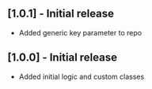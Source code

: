 ## [1.0.1] - Initial release

* Added generic key parameter to repo

## [1.0.0] - Initial release

* Added initial logic and custom classes

